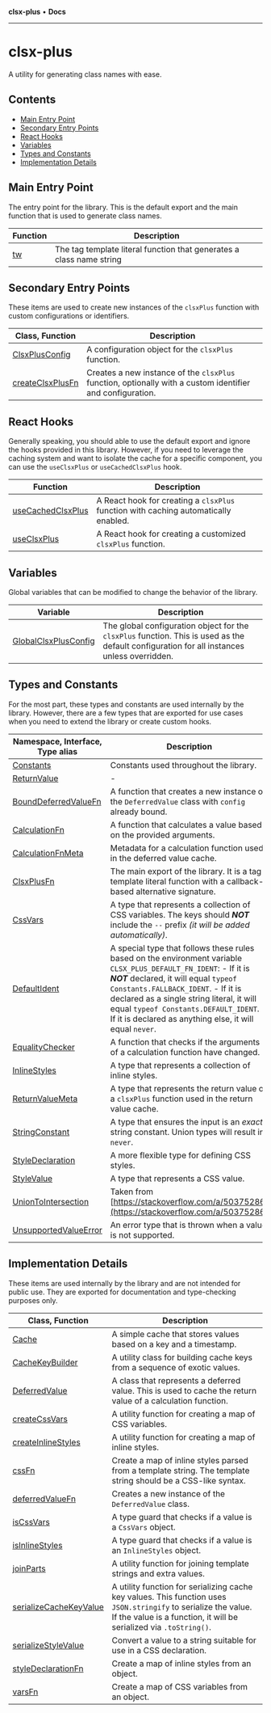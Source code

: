 **clsx-plus** • **Docs**

---

# clsx-plus

A utility for generating class names with ease.

## Contents

- [Main Entry Point](#main-entry-point)
- [Secondary Entry Points](#secondary-entry-points)
- [React Hooks](#react-hooks)
- [Variables](#variables)
- [Types and Constants](#types-and-constants)
- [Implementation Details](#implementation-details)

## Main Entry Point

The entry point for the library. This is the default export and the main function that is used to generate class names.

| Function             | Description                                                          |
| -------------------- | -------------------------------------------------------------------- |
| [tw](Function.tw.md) | The tag template literal function that generates a class name string |

## Secondary Entry Points

These items are used to create new instances of the `clsxPlus` function with custom configurations or identifiers.

| Class, Function                                  | Description                                                                                               |
| ------------------------------------------------ | --------------------------------------------------------------------------------------------------------- |
| [ClsxPlusConfig](Class.ClsxPlusConfig.md)        | A configuration object for the `clsxPlus` function.                                                       |
| [createClsxPlusFn](Function.createClsxPlusFn.md) | Creates a new instance of the `clsxPlus` function, optionally with a custom identifier and configuration. |

## React Hooks

Generally speaking, you should able to use the default export and ignore the hooks provided in
this library. However, if you need to leverage the caching system and want to isolate the
cache for a specific component, you can use the `useClsxPlus` or `useCachedClsxPlus` hook.

| Function                                           | Description                                                                         |
| -------------------------------------------------- | ----------------------------------------------------------------------------------- |
| [useCachedClsxPlus](Function.useCachedClsxPlus.md) | A React hook for creating a `clsxPlus` function with caching automatically enabled. |
| [useClsxPlus](Function.useClsxPlus.md)             | A React hook for creating a customized `clsxPlus` function.                         |

## Variables

Global variables that can be modified to change the behavior of the library.

| Variable                                                 | Description                                                                                                                                 |
| -------------------------------------------------------- | ------------------------------------------------------------------------------------------------------------------------------------------- |
| [GlobalClsxPlusConfig](Variable.GlobalClsxPlusConfig.md) | The global configuration object for the `clsxPlus` function. This is used as the default configuration for all instances unless overridden. |

## Types and Constants

For the most part, these types and constants are used internally by the library. However, there
are a few types that are exported for use cases when you need to extend the library or create
custom hooks.

| Namespace, Interface, Type alias                            | Description                                                                                                                                                                                                                                                                                                                                          |
| ----------------------------------------------------------- | ---------------------------------------------------------------------------------------------------------------------------------------------------------------------------------------------------------------------------------------------------------------------------------------------------------------------------------------------------- |
| [Constants](Namespace.Constants.md)                         | Constants used throughout the library.                                                                                                                                                                                                                                                                                                               |
| [ReturnValue](Interface.ReturnValue.md)                     | -                                                                                                                                                                                                                                                                                                                                                    |
| [BoundDeferredValueFn](TypeAlias.BoundDeferredValueFn.md)   | A function that creates a new instance of the `DeferredValue` class with `config` already bound.                                                                                                                                                                                                                                                     |
| [CalculationFn](TypeAlias.CalculationFn.md)                 | A function that calculates a value based on the provided arguments.                                                                                                                                                                                                                                                                                  |
| [CalculationFnMeta](TypeAlias.CalculationFnMeta.md)         | Metadata for a calculation function used in the deferred value cache.                                                                                                                                                                                                                                                                                |
| [ClsxPlusFn](TypeAlias.ClsxPlusFn.md)                       | The main export of the library. It is a tag template literal function with a callback-based alternative signature.                                                                                                                                                                                                                                   |
| [CssVars](TypeAlias.CssVars.md)                             | A type that represents a collection of CSS variables. The keys should **_NOT_** include the `--` prefix _(it will be added automatically)_.                                                                                                                                                                                                          |
| [DefaultIdent](TypeAlias.DefaultIdent.md)                   | A special type that follows these rules based on the environment variable `CLSX_PLUS_DEFAULT_FN_IDENT`: - If it is **_NOT_** declared, it will equal `typeof Constants.FALLBACK_IDENT`. - If it is declared as a single string literal, it will equal `typeof Constants.DEFAULT_IDENT`. - If it is declared as anything else, it will equal `never`. |
| [EqualityChecker](TypeAlias.EqualityChecker.md)             | A function that checks if the arguments of a calculation function have changed.                                                                                                                                                                                                                                                                      |
| [InlineStyles](TypeAlias.InlineStyles.md)                   | A type that represents a collection of inline styles.                                                                                                                                                                                                                                                                                                |
| [ReturnValueMeta](TypeAlias.ReturnValueMeta.md)             | A type that represents the return value of a `clsxPlus` function used in the return value cache.                                                                                                                                                                                                                                                     |
| [StringConstant](TypeAlias.StringConstant.md)               | A type that ensures the input is an _exact_ string constant. Union types will result in `never`.                                                                                                                                                                                                                                                     |
| [StyleDeclaration](TypeAlias.StyleDeclaration.md)           | A more flexible type for defining CSS styles.                                                                                                                                                                                                                                                                                                        |
| [StyleValue](TypeAlias.StyleValue.md)                       | A type that represents a CSS value.                                                                                                                                                                                                                                                                                                                  |
| [UnionToIntersection](TypeAlias.UnionToIntersection.md)     | Taken from [https://stackoverflow.com/a/50375286](https://stackoverflow.com/a/50375286)                                                                                                                                                                                                                                                              |
| [UnsupportedValueError](TypeAlias.UnsupportedValueError.md) | An error type that is thrown when a value is not supported.                                                                                                                                                                                                                                                                                          |

## Implementation Details

These items are used internally by the library and are not intended for public use. They are
exported for documentation and type-checking purposes only.

| Class, Function                                              | Description                                                                                                                                                                           |
| ------------------------------------------------------------ | ------------------------------------------------------------------------------------------------------------------------------------------------------------------------------------- |
| [Cache](Class.Cache.md)                                      | A simple cache that stores values based on a key and a timestamp.                                                                                                                     |
| [CacheKeyBuilder](Class.CacheKeyBuilder.md)                  | A utility class for building cache keys from a sequence of exotic values.                                                                                                             |
| [DeferredValue](Class.DeferredValue.md)                      | A class that represents a deferred value. This is used to cache the return value of a calculation function.                                                                           |
| [createCssVars](Function.createCssVars.md)                   | A utility function for creating a map of CSS variables.                                                                                                                               |
| [createInlineStyles](Function.createInlineStyles.md)         | A utility function for creating a map of inline styles.                                                                                                                               |
| [cssFn](Function.cssFn.md)                                   | Create a map of inline styles parsed from a template string. The template string should be a CSS-like syntax.                                                                         |
| [deferredValueFn](Function.deferredValueFn.md)               | Creates a new instance of the `DeferredValue` class.                                                                                                                                  |
| [isCssVars](Function.isCssVars.md)                           | A type guard that checks if a value is a `CssVars` object.                                                                                                                            |
| [isInlineStyles](Function.isInlineStyles.md)                 | A type guard that checks if a value is an `InlineStyles` object.                                                                                                                      |
| [joinParts](Function.joinParts.md)                           | A utility function for joining template strings and extra values.                                                                                                                     |
| [serializeCacheKeyValue](Function.serializeCacheKeyValue.md) | A utility function for serializing cache key values. This function uses `JSON.stringify` to serialize the value. If the value is a function, it will be serialized via `.toString()`. |
| [serializeStyleValue](Function.serializeStyleValue.md)       | Convert a value to a string suitable for use in a CSS declaration.                                                                                                                    |
| [styleDeclarationFn](Function.styleDeclarationFn.md)         | Create a map of inline styles from an object.                                                                                                                                         |
| [varsFn](Function.varsFn.md)                                 | Create a map of CSS variables from an object.                                                                                                                                         |
